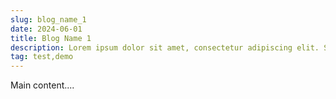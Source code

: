 ```yaml
---
slug: blog_name_1
date: 2024-06-01
title: Blog Name 1
description: Lorem ipsum dolor sit amet, consectetur adipiscing elit. Sed molestie leo ut sodales porta. Vivamus pharetra risus ac fermentum faucibus. Nam in sodales ex.
tag: test,demo
---
```


Main content....
